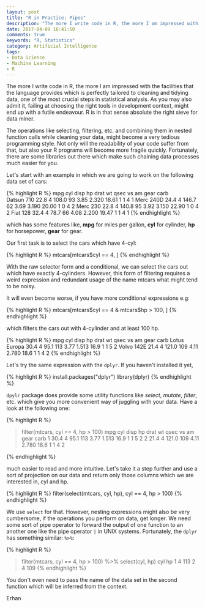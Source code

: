 ```yaml
---
layout: post
title: "R in Practice: Pipes"
description: "The more I write code in R, the more I am impressed with the facilities that the language provides which is perfectly tailored to cleaning and tidying data, one of the most crucial steps in statistical analysis."
date: 2017-04-09 16:41:50
comments: true
keywords: "R, Statistics"
category: Artificial Intelligence
tags:
- Data Science
- Machine Learning
- R
---
```


The more I write code in R, the more I am impressed with the facilities that the language provides which is perfectly tailored to cleaning and tidying data, one of the most crucial steps in statistical analysis. As you may also admit it, failing at choosing the right tools in development context, might end up with a futile endeavour. R is in that sense absolute the right sieve for data miner.

The operations like selecting, filtering, etc. and combining them in nested function calls while cleaning your data, might become a very tedious programming style. Not only will the readability of your code suffer from that, but also your R programs will become more fragile quickly. Fortunately, there are some libraries out there which make such chaining data processes much easier for you.

Let's start with an example in which we are going to work on the following data set of cars:  

{% highlight R %}
                mpg cyl  disp  hp drat    wt  qsec vs am gear carb                
Datsun 710     22.8   4 108.0  93 3.85 2.320 18.61  1  1    4    1
Merc 240D      24.4   4 146.7  62 3.69 3.190 20.00  1  0    4    2
Merc 230       22.8   4 140.8  95 3.92 3.150 22.90  1  0    4    2
Fiat 128       32.4   4  78.7  66 4.08 2.200 19.47  1  1    4    1
{% endhighlight %}

which has some features like,
**mpg** for miles per gallon,
**cyl** for cylinder,
**hp**  for horsepower,
**gear** for gear.

Our first task is to select the cars which have 4-cyl:

{% highlight R %}
mtcars[mtcars$cyl == 4, ]
{% endhighlight %}

With the raw selector form and a conditional, we can select the cars out which have exactly 4-cylinders. However, this form of filtering requires a weird expression and redundant usage of the name mtcars what might tend to be noisy.

It will even become worse, if you have more conditional expressions e.g:

{% highlight R %}
mtcars[mtcars$cyl == 4 & mtcars$hp > 100, ]
{% endhighlight %}

which filters the cars out with 4-cylinder and at least 100 hp.

{% highlight R %}
              mpg cyl  disp  hp drat    wt qsec vs am gear carb
Lotus Europa 30.4   4  95.1 113 3.77 1.513 16.9  1  1    5    2
Volvo 142E   21.4   4 121.0 109 4.11 2.780 18.6  1  1    4    2
{% endhighlight %}

Let's try the same expression with the `dplyr`.
If you haven't installed it yet,

{% highlight R %}
install.packages("dplyr")
library(dplyr)
{% endhighlight %}

`dpylr` package does provide some utility functions like *select*, *mutate*, *filter*, etc. which give you more convenient way of juggling with your data. Have a look at the following one:

{% highlight R %}
> filter(mtcars, cyl == 4, hp > 100)
   mpg cyl  disp  hp drat    wt qsec vs am gear carb
1 30.4   4  95.1 113 3.77 1.513 16.9  1  1    5    2
2 21.4   4 121.0 109 4.11 2.780 18.6  1  1    4    2

{% endhighlight %}

much easier to read and more intuitive. Let's take it a step further and use a sort of projection on our data and return only those columns which we are interested in, cyl and hp.

{% highlight R %}
filter(select(mtcars, cyl, hp), cyl == 4, hp > 100)
{% endhighlight %}

We use `select` for that. However, nesting expressions might also be very cumbersome, if the operations you perform on data, get longer. We need some sort of pipe operator to forward the output of one function to an another one like the pipe operator `|` in UNIX systems. Fortunately, the `dplyr` has something similar: `%>%`:

{% highlight R %}
> filter(mtcars, cyl == 4, hp > 100) %>% select(cyl, hp)
  cyl  hp
1   4 113
2   4 109
{% endhighlight %}

You don't even need to pass the name of the data set in the second function which will be inferred from the context.

Erhan
